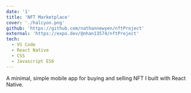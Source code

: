 ```yaml
---
date: '1'
title: 'NFT Marketplace'
cover: './halcyon.png'
github: 'https://github.com/nathannewyen/nftProject'
external: 'https://expo.dev/@nhan13574/nftProject'
tech:
  - VS Code
  - React Native
  - CSS
  - Javascript ES6
---
```


A minimal, simple mobile app for buying and selling NFT I built with React Native.
